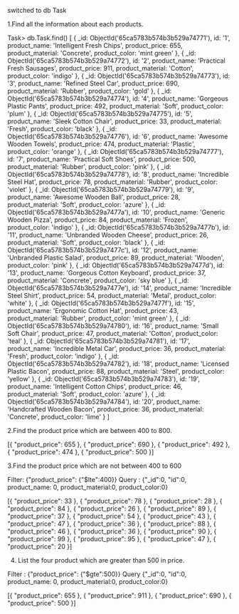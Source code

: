 switched to db Task

1.Find all the information about each products.

Task> db.Task.find()
[
  {
    _id: ObjectId('65ca5783b574b3b529a74771'),
    id: '1',
    product_name: 'Intelligent Fresh Chips',
    product_price: 655,
    product_material: 'Concrete',
    product_color: 'mint green'
  },
  {
    _id: ObjectId('65ca5783b574b3b529a74772'),
    id: '2',
    product_name: 'Practical Fresh Sausages',
    product_price: 911,
    product_material: 'Cotton',
    product_color: 'indigo'
  },
  {
    _id: ObjectId('65ca5783b574b3b529a74773'),
    id: '3',
    product_name: 'Refined Steel Car',
    product_price: 690,
    product_material: 'Rubber',
    product_color: 'gold'
  },
  {
    _id: ObjectId('65ca5783b574b3b529a74774'),
    id: '4',
    product_name: 'Gorgeous Plastic Pants',
    product_price: 492,
    product_material: 'Soft',
    product_color: 'plum'
  },
  {
    _id: ObjectId('65ca5783b574b3b529a74775'),
    id: '5',
    product_name: 'Sleek Cotton Chair',
    product_price: 33,
    product_material: 'Fresh',
    product_color: 'black'
  },
  {
    _id: ObjectId('65ca5783b574b3b529a74776'),
    id: '6',
    product_name: 'Awesome Wooden Towels',
    product_price: 474,
    product_material: 'Plastic',
    product_color: 'orange'
  },
  {
    _id: ObjectId('65ca5783b574b3b529a74777'),
    id: '7',
    product_name: 'Practical Soft Shoes',
    product_price: 500,
    product_material: 'Rubber',
    product_color: 'pink'
  },
  {
    _id: ObjectId('65ca5783b574b3b529a74778'),
    id: '8',
    product_name: 'Incredible Steel Hat',
    product_price: 78,
    product_material: 'Rubber',
    product_color: 'violet'
  },
  {
    _id: ObjectId('65ca5783b574b3b529a74779'),
    id: '9',
    product_name: 'Awesome Wooden Ball',
    product_price: 28,
    product_material: 'Soft',
    product_color: 'azure'
  },
  {
    _id: ObjectId('65ca5783b574b3b529a7477a'),
    id: '10',
    product_name: 'Generic Wooden Pizza',
    product_price: 84,
    product_material: 'Frozen',
    product_color: 'indigo'
  },
  {
    _id: ObjectId('65ca5783b574b3b529a7477b'),
    id: '11',
    product_name: 'Unbranded Wooden Cheese',
    product_price: 26,
    product_material: 'Soft',
    product_color: 'black'
  },
  {
    _id: ObjectId('65ca5783b574b3b529a7477c'),
    id: '12',
    product_name: 'Unbranded Plastic Salad',
    product_price: 89,
    product_material: 'Wooden',
    product_color: 'pink'
  },
  {
    _id: ObjectId('65ca5783b574b3b529a7477d'),
    id: '13',
    product_name: 'Gorgeous Cotton Keyboard',
    product_price: 37,
    product_material: 'Concrete',
    product_color: 'sky blue'
  },
  {
    _id: ObjectId('65ca5783b574b3b529a7477e'),
    id: '14',
    product_name: 'Incredible Steel Shirt',
    product_price: 54,
    product_material: 'Metal',
    product_color: 'white'
  },
  {
    _id: ObjectId('65ca5783b574b3b529a7477f'),
    id: '15',
    product_name: 'Ergonomic Cotton Hat',
    product_price: 43,
    product_material: 'Rubber',
    product_color: 'mint green'
  },
  {
    _id: ObjectId('65ca5783b574b3b529a74780'),
    id: '16',
    product_name: 'Small Soft Chair',
    product_price: 47,
    product_material: 'Cotton',
    product_color: 'teal'
  },
  {
    _id: ObjectId('65ca5783b574b3b529a74781'),
    id: '17',
    product_name: 'Incredible Metal Car',
    product_price: 36,
    product_material: 'Fresh',
    product_color: 'indigo'
  },
  {
    _id: ObjectId('65ca5783b574b3b529a74782'),
    id: '18',
    product_name: 'Licensed Plastic Bacon',
    product_price: 88,
    product_material: 'Steel',
    product_color: 'yellow'
  },
  {
    _id: ObjectId('65ca5783b574b3b529a74783'),
    id: '19',
    product_name: 'Intelligent Cotton Chips',
    product_price: 46,
    product_material: 'Soft',
    product_color: 'azure'
  },
  {
    _id: ObjectId('65ca5783b574b3b529a74784'),
    id: '20',
    product_name: 'Handcrafted Wooden Bacon',
    product_price: 36,
    product_material: 'Concrete',
    product_color: 'lime'
  }
]

2.Find the product price which are between 400 to 800.

[{
  "product_price": 655
},
{
  "product_price": 690
},
{
  "product_price": 492
},
{
  "product_price": 474
},
{
  "product_price": 500
}]

3.Find the product price which are not between 400 to 600

Filter: {"product_price": {"$lte":400}}
Query : {"_id":0, "id":0, product_name: 0, product_material:0, product_color:0}

[{
  "product_price": 33
},
{
  "product_price": 78
},
{
  "product_price": 28
},
{
  "product_price": 84
},
{
  "product_price": 26
},
{
  "product_price": 89
},
{
  "product_price": 37
},
{
  "product_price": 54
},
{
  "product_price": 43
},
{
  "product_price": 47
},
{
  "product_price": 36
},
{
  "product_price": 88
},
{
  "product_price": 46
},
{
  "product_price": 36
},
{
  "product_price": 90
},
{
  "product_price": 99
},
{
  "product_price": 95
},
{
  "product_price": 47
},
{
  "product_price": 20
}]

4. List the four product which are greater than 500 in  price.

Filter : {"product_price": {"$gte":500}}
Query    {"_id":0, "id":0, product_name: 0, product_material:0, product_color:0}

[{
  "product_price": 655
},
{
  "product_price": 911
},
{
  "product_price": 690
},
{
  "product_price": 500
}]